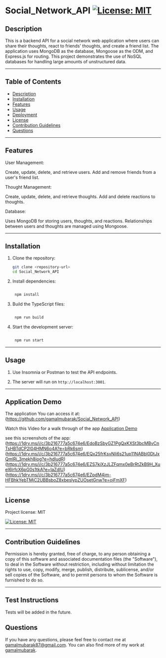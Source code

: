 # Social_Network_API [![License: MIT](https://img.shields.io/badge/License-MIT-yellow.svg)](https://opensource.org/licenses/MIT)

## Description

This is a backend API for a social network web application where users can share their thoughts, react to friends' thoughts, and create a friend list. The application uses MongoDB as the database, Mongoose as the ODM, and Express.js for routing. This project demonstrates the use of NoSQL databases for handling large amounts of unstructured data.

---

## Table of Contents

- [Description](#description)
- [Installation](#installation)
- [Features](#Features)
- [Usage](#usage)
- [Deployment](#deployment)
- [License](#license)
- [Contribution Guidelines](#contribution-guidelines)
- [Questions](#questions)

---

## Features

User Management:

Create, update, delete, and retrieve users.
Add and remove friends from a user's friend list.

Thought Management:

Create, update, delete, and retrieve thoughts.
Add and delete reactions to thoughts.

Database:

Uses MongoDB for storing users, thoughts, and reactions.
Relationships between users and thoughts are managed using Mongoose.

---

## Installation

1. Clone the repository:
   ```bash
   git clone <repository-url>
   cd Social_Network_API
   ```

2. Install dependencies:
   ```bash

    npm install
   
   ```

3. Build the TypeScript files:
   ```bash

    npm run build
   
   ```


4. Start the development server:
   ```bash

    npm run start
   
   ```

---

## Usage

1. Use Insomnia or Postman to test the API endpoints.

2. The server will run on `http://localhost:3001`.


---

## Application Demo

The application You can access it at:(https://github.com/gamalmubarak/Social_Network_API)

 Watch this Video for a walk through of the app [Application Demo](https://drive.google.com/file/d/1lAw5l_4pq7zVt32BplvSkp3osO9SpH6D/view?usp=sharing)

 see this screenshots of the app:
 (https://1drv.ms/i/c/3b216777a5c674e6/EdoBzSbyGZ1PgQxKXSt3bcMBvCnTsHBTdCP2I04HMN6o4A?e=bRk6sm)
 (https://1drv.ms/i/c/3b216777a5c674e6/EQx25frKsvNIi6s21up11NABbl0DtJxQmlRj_3mekh8iog?e=hdIudR)
 (https://1drv.ms/i/c/3b216777a5c674e6/EZS7kiXzJLZFqmx0eBrRtZkB9H_XueI6lrfcX6pG0s1tkA?e=IaZdlU)
 (https://1drv.ms/i/c/3b216777a5c674e6/EZpdM4jm-HFBhkYebTMjC2UBBsboZ8xbeslypZUOsetGnw?e=ojFmXF)
 
---

## License 
Project license: MIT

[![License: MIT](https://img.shields.io/badge/License-MIT-yellow.svg)](https://opensource.org/licenses/MIT)

---

## Contribution Guidelines

Permission is hereby granted, free of charge, to any person obtaining a copy of this software and associated documentation files (the "Software"), to deal in the Software without restriction, including without limitation the rights to use, copy, modify, merge, publish, distribute, sublicense, and/or sell copies of the Software, and to permit persons to whom the Software is furnished to do so.

---

## Test Instructions

Tests will be added in the future.

## Questions
If you have any questions, please feel free to contact me at gamalmubarak87@gmail.com. You can also find more of my work at [gamalmubarak](https://github.com/gamalmubarak).
